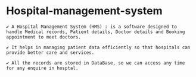# Hospital-management-system

    ✔ A Hospital Management System (HMS) : is a software designed to handle Medical records, Patient details, Doctor details and Booking appointment to meet doctors.

    ✔ It helps in managing patient data efficiently so that hospitals can provide better care and services.

    ✔ All the records are stored in DataBase, so we can access any time for any enquire in hosptal.
